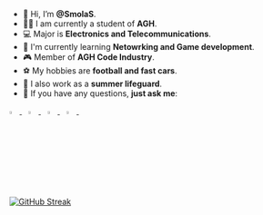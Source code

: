 - 👋 Hi, I’m **@SmolaS**.
- 👨‍🏛 I am currently a student of **AGH**.
- 💻 Major is **Electronics and Telecommunications**.
- 🌱 I'm currently learning **Netowrking and Game development**.
- 🎮 Member of **AGH Code Industry**.
- ⚽ My hobbies are **football and fast cars**.
- 🛟 I also work as a **summer lifeguard**.
- 💬 If you have any questions, **just ask me**:

<div align='center'>
  <p align='left'>
    <a href="https://www.linkedin.com/in/szymonsmoła/?locale=en_US">
      <img src="https://img.icons8.com/color/48/000000/linkedin.png" width="3.5%" border="0"/>
    </a>
    &nbsp;&nbsp;
    <a href="https://discordapp.com/users/125285976376475648">
      <img src="https://github.com/sciencepal/sciencepal/blob/master/assets/discord-round.svg" width="3.5%" border="0"/>
    </a>
    &nbsp;&nbsp;
    <a href="mailto:szymeksmola@gmail.com">
      <img src="https://img.icons8.com/fluent/48/000000/gmail.png" width="3.5%" border="0"/>
    </a>
    &nbsp;&nbsp;
    <a href="https://steamcommunity.com/id/SmolaS/">
      <img src="https://upload.wikimedia.org/wikipedia/commons/8/83/Steam_icon_logo.svg" width="3.5%" border="0"/>
    </a>
    &nbsp;&nbsp;
  </p>
</div>


[![GitHub Streak](https://github-readme-streak-stats.herokuapp.com?user=SmolaS&theme=dark&hide_border=true&mode=weekly)](https://git.io/streak-stats)
<!---
SmolaS/SmolaS is a ✨ special ✨ repository because its `README.md` (this file) appears on your GitHub profile.
You can click the Preview link to take a look at your changes.
--->
